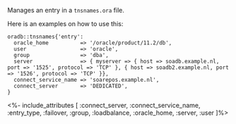 Manages an entry in a `tnsnames.ora` file.

Here is an examples on how to use this:

```puppet
oradb::tnsnames{'entry':
  oracle_home          => '/oracle/product/11.2/db',
  user                 => 'oracle',
  group                => 'dba',
  server               => { myserver => { host => soadb.example.nl, port => '1525', protocol => 'TCP' }, { host => soadb2.example.nl, port => '1526', protocol => 'TCP' }},
  connect_service_name => 'soarepos.example.nl',
  connect_server       => 'DEDICATED',
}
```

<%- include_attributes [
  :connect_server,
  :connect_service_name,
  :entry_type,
  :failover,
  :group,
  :loadbalance,
  :oracle_home,
  :server,
  :user
]%>
